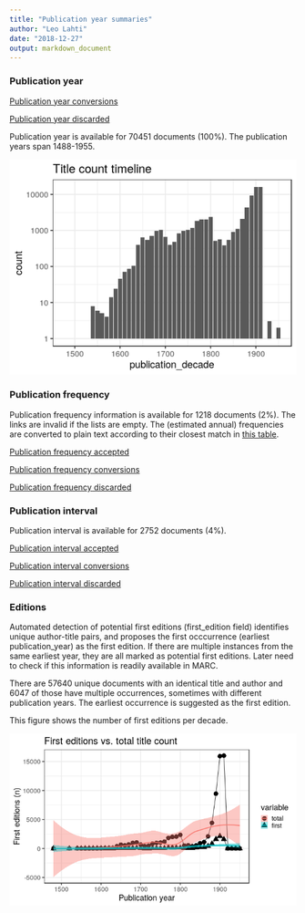 ```yaml
---
title: "Publication year summaries"
author: "Leo Lahti"
date: "2018-12-27"
output: markdown_document
---
```



### Publication year

[Publication year conversions](output.tables/publication_year_conversion.csv)

[Publication year discarded](output.tables/publication_year_discarded.csv)

Publication year is available for 70451 documents (100%). The publication years span 1488-1955.

![plot of chunk summarypublicationyear](figure/summarypublicationyear-1.png)

### Publication frequency

Publication frequency information is available for 1218 documents (2%). The links are invalid if the lists are empty. The (estimated annual) frequencies are converted to plain text according to their closest match in [this table](https://github.com/COMHIS/bibliographica/blob/master/inst/extdata/frequency_conversions.csv).

[Publication frequency accepted](output.tables/publication_frequency_accepted.csv)

[Publication frequency conversions](output.tables/publication_frequency_conversion.csv)

[Publication frequency discarded](output.tables/publication_frequency_discarded.csv)


### Publication interval

Publication interval is available for 2752 documents (4%). 

[Publication interval accepted](output.tables/publication_interval_accepted.csv)

[Publication interval conversions](output.tables/publication_interval_conversion_nontrivial.csv)

[Publication interval discarded](output.tables/publication_interval_discarded.csv)


### Editions

Automated detection of potential first editions (first_edition field)
identifies unique author-title pairs, and proposes the first
occcurrence (earliest publication_year) as the first edition. If there
are multiple instances from the same earliest year, they are all
marked as potential first editions. Later need to check if this
information is readily available in MARC.

There are 57640 unique
documents with an identical title and author and
6047
of those have multiple occurrences, sometimes with different publication
years.  The earliest occurrence is suggested as the first edition.

This figure shows the number of first editions per decade.

![plot of chunk firsteditions](figure/firsteditions-1.png)


